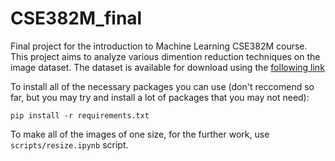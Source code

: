 # CSE382M_final
Final project for the introduction to Machine Learning CSE382M course.
This project aims to analyze various dimention reduction techniques on the image dataset. The dataset is available for download using the [following link](https://www.kaggle.com/datasets/alxmamaev/flowers-recognition?resource=download) 


To install all of the necessary packages you can use (don't reccomend so far, but you may try and install a lot of packages that you may not need):

```
pip install -r requirements.txt
```

To make all of the images of one size, for the further work, use `scripts/resize.ipynb` script.

